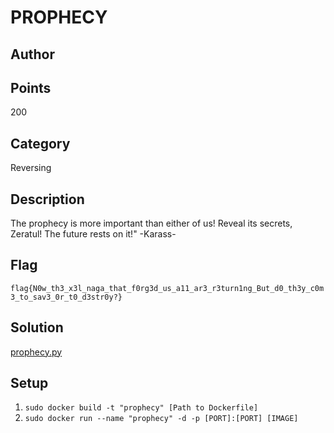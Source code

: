 # PROPHECY 
## Author

## Points
200
## Category
Reversing
## Description
The prophecy is more important than either of us! Reveal its secrets, Zeratul! The future rests on it!" -Karass-
## Flag
`flag{N0w_th3_x3l_naga_that_f0rg3d_us_a11_ar3_r3turn1ng_But_d0_th3y_c0m3_to_sav3_0r_t0_d3str0y?}`
## Solution
[prophecy.py](prophecy.py)
## Setup
1. `sudo docker build -t "prophecy" [Path to Dockerfile]`
2. `sudo docker run --name "prophecy" -d -p [PORT]:[PORT] [IMAGE]`
